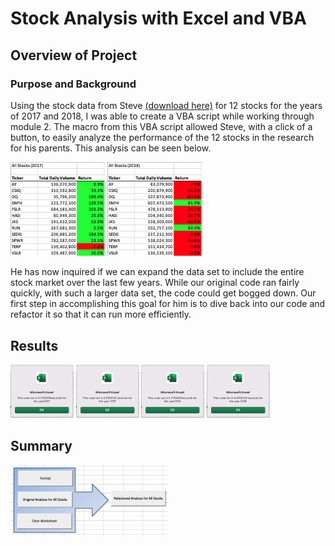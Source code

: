 # Stock Analysis with Excel and VBA
## Overview of Project

### Purpose and Background

Using the stock data from Steve [(download here)](https://github.com/Bulzeye89/stock-analysis/blob/main/VBA_Challenge.xlsm) for 12 stocks for the years of 2017 and 2018, I was able to create a VBA script while working through module 2.  The macro from this VBA script allowed Steve, with a click of a button, to easily analyze the performance of the 12 stocks in the research for his parents.  This analysis can be seen below.  
<p float="left">
<img src="https://github.com/Bulzeye89/stock-analysis/blob/main/Resources/2017%20Stock%20performance.png" width=30% height=30%>
<img src="https://github.com/Bulzeye89/stock-analysis/blob/main/Resources/2018%20Stock%20performance.png" width=30% height=30%>
</p>

He has now inquired if we can expand the data set to include the entire stock market over the last few years.  While our original code ran fairly quickly, with such a larger data set, the code could get bogged down.  Our first step in accomplishing this goal for him is to dive back into our code and refactor it so that it can run more efficiently. 


## Results

<p float="left">
<img src="https://github.com/Bulzeye89/stock-analysis/blob/main/Resources/Run%20Time%202017%20Original%20code%20.png" width=20% height=20%>
<img src="https://github.com/Bulzeye89/stock-analysis/blob/main/Resources/VBA_Challenge_2017.png" width=20% height=20%>
<img src="https://github.com/Bulzeye89/stock-analysis/blob/main/Resources/Run%20time%202018%20original%20code.png" width=20% height=20%>
<img src="https://github.com/Bulzeye89/stock-analysis/blob/main/Resources/VBA_Challenge_2018.png" width=20% height=20%>
</p>  

## Summary

<img src="https://github.com/Bulzeye89/stock-analysis/blob/main/Resources/Stock%20analysis%20buttons.png" width=50% height=50%>
